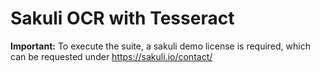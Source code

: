 # Sakuli OCR with Tesseract

**Important:** To execute the suite, a sakuli demo license is required, which can be requested under https://sakuli.io/contact/  